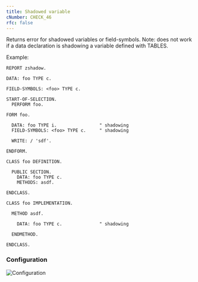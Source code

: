 ```yaml
---
title: Shadowed variable
cNumber: CHECK_46
rfc: false
---
```


Returns error for shadowed variables or field-symbols. Note: does not work if a data declaration is shadowing a variable defined with TABLES.

Example:

```abap
REPORT zshadow.

DATA: foo TYPE c.

FIELD-SYMBOLS: <foo> TYPE c.

START-OF-SELECTION.
  PERFORM foo.

FORM foo.

  DATA: foo TYPE i.                " shadowing
  FIELD-SYMBOLS: <foo> TYPE c.     " shadowing

  WRITE: / 'sdf'.

ENDFORM.

CLASS foo DEFINITION.

  PUBLIC SECTION.
    DATA: foo TYPE c.
    METHODS: asdf.

ENDCLASS.

CLASS foo IMPLEMENTATION.

  METHOD asdf.

    DATA: foo TYPE c.              " shadowing

  ENDMETHOD.

ENDCLASS.
```

### Configuration
![Configuration](/img/default_conf.png)